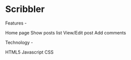 # Scribbler

Features -

Home page
Show posts list
View/Edit post
Add comments

Technology -

HTML5
Javascript
CSS


